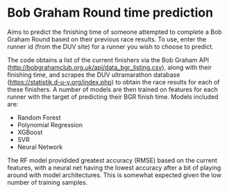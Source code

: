 # Bob Graham Round time prediction

Aims to predict the finishing time of someone attempted to complete a Bob Graham Round based on their previous race results. To use, enter the runner id (from the DUV site) for a runner you wish to choose to predict.

The code obtains a list of the current finishers via the Bob Graham API (http://bobgrahamclub.org.uk/api/data_bgr_listing.csv), along with their finishing time, and scrapes the DUV ultramarathon database (https://statistik.d-u-v.org/index.php) to obtain the race results for each of these finishers. A number of models are then trained on features for each runner with the target of predicting their BGR finish time. Models included are:

- Random Forest
- Polynomial Regression
- XGBoost
- SVR
- Neural Network

The RF model providided greatest accuracy (RMSE) based on the current features, with a neural net having the lowest accuracy after a bit of playing around with model architectures. This is somewhat expected given the low number of training samples.